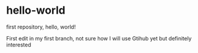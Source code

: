 # hello-world
first repository, hello, world!

First edit in my first branch, not sure how I will use Gtihub yet but definitely interested
